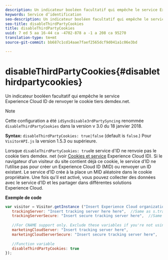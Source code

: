 ```yaml
---
description: Un indicateur booléen facultatif qui empêche le service Experience Cloud ID de renvoyer le cookie tiers demdex.net.
keywords: Service d’identification
seo-description: Un indicateur booléen facultatif qui empêche le service Experience Cloud ID de renvoyer le cookie tiers demdex.net.
seo-title: disableThirdPartyCookies
title: disableThirdPartyCookies
uuid: 7 ed 5 aa 16-44 ca -4702-878 a -1 a 208 ca 95270
translation-type: tm+mt
source-git-commit: bb687c1cd14aae7faef2565dcf9d041a1c06e3bd

---
```



# disableThirdPartyCookies{#disablethirdpartycookies}

Un indicateur booléen facultatif qui empêche le service Experience Cloud ID de renvoyer le cookie tiers demdex.net.

>[!NOTE]
>
>Cette configuration a été `idSyncDisable3rdPartySyncing` renommée `disableThirdPartyCookies` dans la version v 3.0 du 18 janvier 2018.

**Syntax:** `disableThirdPartyCookies: true|false` (default is `false`.) Pour `VisitorAPI.js` la version 1.5.3 ou supérieure.

Lorsque `disableThirdPartyCookies: true`le service d&#39;ID ne renvoie pas le cookie tiers demdex. net (voir [Cookies et service](../../mcvid-introduction/mcvid-cookies.md) Experience Cloud ID). Si le navigateur d’un visiteur du site contient déjà ce cookie, le service d’ID ne l’utilise pas pour créer un Experience Cloud ID (MID) ou renvoyer un ID existant. Le service d’ID crée à la place un MID aléatoire dans le cookie propriétaire. Une fois qu’il est activé, vous pouvez collecter des données avec le service d’ID et les partager dans différentes solutions Experience Cloud.

**Exemple de code**

```js
var visitor = Visitor.getInstance ("Insert Experience Cloud organization ID here",{ 
   trackingServer: "Insert tracking server here here",  //Same as s.trackingServer 
   trackingServerSecure: "Insert secure tracking server here",  //Same as s.trackingServerSecure 
 
   //For CNAME support only. Exclude these variables if you're not using CNAME 
   marketingCloudServer: "Insert tracking server here", 
   marketingCloudServerSecure: "Insert secure tracking server here", 
 
   //Function variable 
   disableThirdPartyCookies: true 
});
```

